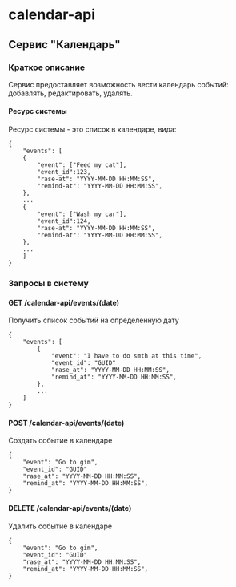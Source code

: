 # calendar-api

## Сервис "Календарь"

### Краткое описание
Сервис предоставляет возможность вести календарь событий: добавлять, редактировать, удалять.

#### Ресурс системы

Ресурс системы - это список в календаре, вида:

```
{
    "events": [
    {
        "event": ["Feed my cat"],
        "event_id":123,
        "rase-at": "YYYY-MM-DD HH:MM:SS",
        "remind-at": "YYYY-MM-DD HH:MM:SS",
    },
    ...
    {  
        "event": ["Wash my car"],
        "event_id":124,
        "rase-at": "YYYY-MM-DD HH:MM:SS",
        "remind-at": "YYYY-MM-DD HH:MM:SS",
    },
    ...
    ]
}
```
### Запросы в систему

#### GET /calendar-api/events/(date)

Получить список событий на определенную дату

```
{
    "events": [
        {
            "event": "I have to do smth at this time",
            "event_id": "GUID"
            "rase_at": "YYYY-MM-DD HH:MM:SS",
            "remind_at": "YYYY-MM-DD HH:MM:SS",
        },
        ...
    ]
}
```
#### POST /calendar-api/events/(date)

Создать событие в календаре

```
{
    "event": "Go to gim",
    "event_id": "GUID"
    "rase_at": "YYYY-MM-DD HH:MM:SS",
    "remind_at": "YYYY-MM-DD HH:MM:SS",
}
```

#### DELETE /calendar-api/events/(date)

Удалить событие в календаре

```
{
    "event": "Go to gim",
    "event_id": "GUID"
    "rase_at": "YYYY-MM-DD HH:MM:SS",
    "remind_at": "YYYY-MM-DD HH:MM:SS",
}
```
